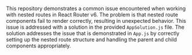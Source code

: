 This repository demonstrates a common issue encountered when working with nested routes in React Router v6.  The problem is that nested route components fail to render correctly, resulting in unexpected behavior. This issue is addressed with a solution in the provided `AppSolution.js` file.  The solution addresses the issue that is demonstrated in `App.js` by correctly setting up the nested route structure and handling the parent and child components appropriately.